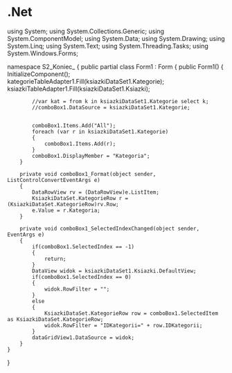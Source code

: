 .Net
====
using System;
using System.Collections.Generic;
using System.ComponentModel;
using System.Data;
using System.Drawing;
using System.Linq;
using System.Text;
using System.Threading.Tasks;
using System.Windows.Forms;

namespace S2_Koniec_
{
    public partial class Form1 : Form
    {
        public Form1()
        {
            InitializeComponent();
            kategorieTableAdapter1.Fill(ksiazkiDataSet1.Kategorie);
            ksiazkiTableAdapter1.Fill(ksiazkiDataSet1.Ksiazki);

            //var kat = from k in ksiazkiDataSet1.Kategorie select k;
            //comboBox1.DataSource = ksiazkiDataSet1.Kategorie;


            comboBox1.Items.Add("All");
            foreach (var r in ksiazkiDataSet1.Kategorie)
            {
                comboBox1.Items.Add(r);
            }
            comboBox1.DisplayMember = "Kategoria";
        }

        private void comboBox1_Format(object sender, ListControlConvertEventArgs e)
        {
            DataRowView rv = (DataRowView)e.ListItem;
            KsiazkiDataSet.KategorieRow r = (KsiazkiDataSet.KategorieRow)rv.Row;
            e.Value = r.Kategoria;
        }

        private void comboBox1_SelectedIndexChanged(object sender, EventArgs e)
        {
            if(comboBox1.SelectedIndex == -1)
            {
                return;
            }
            DataView widok = ksiazkiDataSet1.Ksiazki.DefaultView;
            if(comboBox1.SelectedIndex == 0)
            {
                widok.RowFilter = "";
            }
            else
            {
                KsiazkiDataSet.KategorieRow row = comboBox1.SelectedItem as KsiazkiDataSet.KategorieRow;
                widok.RowFilter = "IDKategorii=" + row.IDKategorii;
            }
            dataGridView1.DataSource = widok;
        }
    }
}
